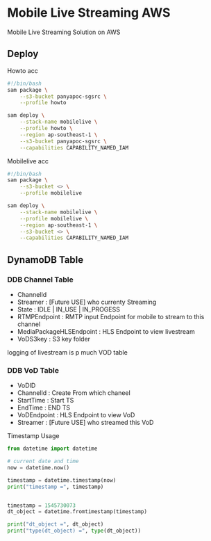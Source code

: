 # Mobile Live Streaming AWS

Mobile Live Streaming Solution on AWS

## Deploy

Howto acc

``` bash
#!/bin/bash
sam package \
    --s3-bucket panyapoc-sgsrc \
    --profile howto

sam deploy \
    --stack-name mobilelive \
    --profile howto \
    --region ap-southeast-1 \
    --s3-bucket panyapoc-sgsrc \
    --capabilities CAPABILITY_NAMED_IAM
```

Mobilelive acc

``` bash
#!/bin/bash
sam package \
    --s3-bucket <> \
    --profile mobilelive

sam deploy \
    --stack-name mobilelive \
    --profile mobilelive \
    --region ap-southeast-1 \
    --s3-bucket <> \
    --capabilities CAPABILITY_NAMED_IAM
```

## DynamoDB Table

### DDB Channel Table

- ChannelId
- Streamer : [Future USE] who currenty Streaming
- State : IDLE | IN_USE | IN_PROGESS
- RTMPEndpoint : RMTP input Endpoint for mobile to stream to this channel
- MediaPackageHLSEndpoint : HLS Endpoint to view livestream
- VoDS3key : S3 key folder

logging of livestream is p much VOD table

### DDB VoD Table

- VoDID
- ChannelId : Create From which chaneel
- StartTime : Start TS
- EndTime : END TS
- VoDEndpoint : HLS Endpoint to view VoD
- Streamer : [Future USE] who streamed this VoD

Timestamp Usage

``` Python
from datetime import datetime

# current date and time
now = datetime.now()

timestamp = datetime.timestamp(now)
print("timestamp =", timestamp)


timestamp = 1545730073
dt_object = datetime.fromtimestamp(timestamp)

print("dt_object =", dt_object)
print("type(dt_object) =", type(dt_object))
```